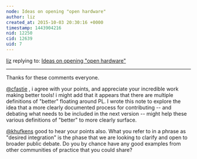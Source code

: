 ```yaml
---
node: Ideas on opening "open hardware"
author: liz
created_at: 2015-10-03 20:30:16 +0000
timestamp: 1443904216
nid: 12250
cid: 12639
uid: 7
---
```




[liz](../profile/liz) replying to: [Ideas on opening "open hardware"](../notes/liz/09-28-2015/ideas-on-opening-open-hardware)

----
Thanks for these comments everyone. 

[@cfastie](/profile/cfastie) , i agree with your points, and appreciate your incredible work making better tools! i might add that it appears that there are multiple definitions of "better" floating around PL. I wrote this note to explore the idea that a more clearly documented process for contributing -- and debating what needs to be included in the next version -- might help these various definitions of "better" to more clearly surface. 

[@khufkens](/profile/khufkens) good to hear your points also. What you refer to in a phrase as "desired integration" is the phase that we are looking to clarify and open to broader public debate. Do you by chance have any good examples from other communities of practice that you could share?